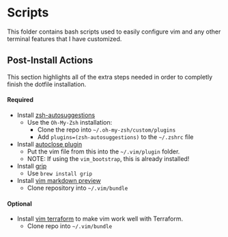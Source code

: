 # Scripts
This folder contains bash scripts used to easily configure vim and any other terminal features that I have customized.

## Post-Install Actions
This section highlights all of the extra steps needed in order to completly finish the dotfile installation.

#### Required
- Install [zsh-autosuggestions](https://github.com/zsh-users/zsh-autosuggestions)
  - Use the `Oh-My-Zsh` installation:
    - Clone the repo into `~/.oh-my-zsh/custom/plugins`
    - Add `plugins=(zsh-autosuggestions)` to the `~/.zshrc` file
- Install [autoclose plugin](https://www.vim.org/scripts/script.php?script_id=1849)
  - Put the vim file from this into the `~/.vim/plugin` folder.
  - NOTE: If using the `vim_bootstrap`, this is already installed!
- Install [grip](https://github.com/joeyespo/grip)
  - Use `brew install grip`
- Install [vim markdown preview](https://github.com/JamshedVesuna/vim-markdown-preview) 
  - Clone repository into `~/.vim/bundle`

#### Optional
- Install [vim terraform](https://github.com/hashivim/vim-terraform) to make vim work well with Terraform.
  - Clone repo into `~/.vim/bundle`

